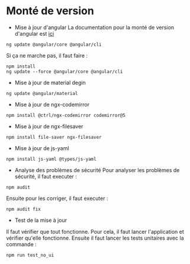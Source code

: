 # Monté de version

* Mise à jour d'angular
La documentation pour la monté de version d'angular est [ici](https://update.angular.io/)
```shell
ng update @angular/core @angular/cli
```
Si ça ne marche pas, il faut faire :
```shell
npm install
ng update --force @angular/core @angular/cli
```

* Mise à jour de material degin
```shell
ng update @angular/material
```

* Mise à jour de ngx-codemirror

```shell
npm install @ctrl/ngx-codemirror codemirror@5
```

* Mise à jour de ngx-filesaver

```shell
npm install file-saver ngx-filesaver
```

* Mise à jour de js-yaml

```shell
npm install js-yaml @types/js-yaml
```

* Analyse des problèmes de sécurité
  Pour analyser les problèmes de sécurité, il faut executer :
```shell
npm audit
```

Ensuite pour les corriger, il faut executer :
```shell
npm audit fix
```

* Test de la mise à jour

Il faut vérifier que tout fonctionne. Pour cela, il faut lancer l'application et vérifier qu'elle fonctionne.
Ensuite il faut lancer les tests unitaires avec la commande :
 ```shell
npm run test_no_ui
```
